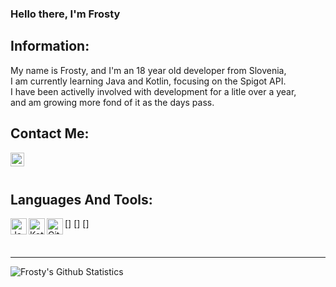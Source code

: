 ### Hello there, I'm Frosty

## Information:
My name is Frosty, and I'm an 18 year old developer from Slovenia, <br />
I am currently learning Java and Kotlin, focusing on the Spigot API. <br />
I have been activelly involved with development for a litle over a year, <br />
and am growing more fond of it as the days pass. <br />

## Contact Me:
[<img align="left" alt="codeSTACKr | Twitter" width="22px" src="https://cdn.jsdelivr.net/npm/simple-icons@v3/icons/twitter.svg" />][twitter]

<br />
<br />

## Languages And Tools:

[<img align="left" alt="Java" width="26px" src="https://imgur.com/3485KX5.png"/>]
[<img align="left" alt="Kotlin" width="26px" src="https://imgur.com/fWjcMzM.png" />]
[<img align="left" alt="GitHub" width="26px" src="https://imgur.com/9zAOcVa.png" />]

<br />

---

<img align="left" alt="Frosty's Github Statistics" src="https://github-readme-stats.vercel.app/api?username=Frcsty&show_icons=true&hide_border=true" />

[twitter]: https://twitter.com/prime_frosty